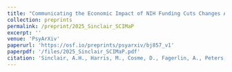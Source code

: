 ```yaml
---
title: "Communicating the Economic Impact of NIH Funding Cuts Changes Attitudes and Motivates Action"
collection: preprints
permalink: /preprint/2025_Sinclair_SCIMaP
excerpt: ''
venue: 'PsyArXiv'
paperurl: 'https://osf.io/preprints/psyarxiv/bj857_v1'
paperpdf: '/files/2025_Sinclair_SCIMaP.pdf'
citation: 'Sinclair, A.H., Harris, M., Cosme, D., Fagerlin, A., Peters, E., Andris, C., Cooke, C.L., Falk, E.B., and Weitz, J.S. PsyArXiv (2025). https://doi.org/10.31234/osf.io/bj857_v1'
---
```

